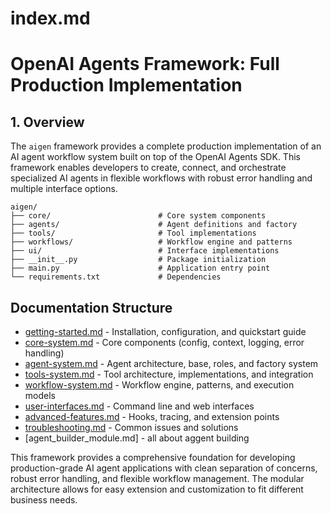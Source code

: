 # index.md

# OpenAI Agents Framework: Full Production Implementation

## 1. Overview

The `aigen` framework provides a complete production implementation of an AI agent workflow system built on top of the OpenAI Agents SDK. This framework enables developers to create, connect, and orchestrate specialized AI agents in flexible workflows with robust error handling and multiple interface options.

```
aigen/
├── core/                        # Core system components
├── agents/                      # Agent definitions and factory
├── tools/                       # Tool implementations
├── workflows/                   # Workflow engine and patterns
├── ui/                          # Interface implementations
├── __init__.py                  # Package initialization
├── main.py                      # Application entry point
└── requirements.txt             # Dependencies
```

## Documentation Structure

- [getting-started.md](getting-started.md) - Installation, configuration, and quickstart guide
- [core-system.md](core-system.md) - Core components (config, context, logging, error handling)
- [agent-system.md](agent-system.md) - Agent architecture, base, roles, and factory system
- [tools-system.md](tools-system.md) - Tool architecture, implementations, and integration
- [workflow-system.md](workflow-system.md) - Workflow engine, patterns, and execution models
- [user-interfaces.md](user-interfaces.md) - Command line and web interfaces
- [advanced-features.md](advanced-features.md) - Hooks, tracing, and extension points
- [troubleshooting.md](troubleshooting.md) - Common issues and solutions
- [agent_builder_module.md] - all about aggent building

This framework provides a comprehensive foundation for developing production-grade AI agent applications with clean separation of concerns, robust error handling, and flexible workflow management. The modular architecture allows for easy extension and customization to fit different business needs.